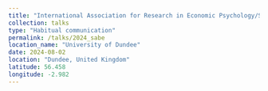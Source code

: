 ```yaml
---
title: "International Association for Research in Economic Psychology/Society for the Advancement of Behavioral Economics Joint meeting"
collection: talks
type: "Habitual communication"
permalink: /talks/2024_sabe
location_name: "University of Dundee"
date: 2024-08-02
location: "Dundee, United Kingdom"
latitude: 56.458
longitude: -2.982
---
```


